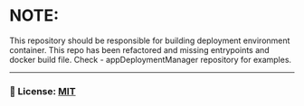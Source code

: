 
# NOTE:
This repository should be responsible for building deployment environment container. This repo has been refactored and missing entrypoints and docker build file. Check - appDeploymentManager repository for examples.

___

### 🔑 License: [MIT](/.github/LICENSE)
